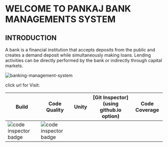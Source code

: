 # WELCOME TO PANKAJ BANK MANAGEMENTS SYSTEM
## INTRODUCTION

A bank is a financial institution that accepts deposits from the public and creates a demand deposit while simultaneously making loans. Lending activities can be directly performed by the bank or indirectly through capital markets.

![banking-management-system](https://user-images.githubusercontent.com/62846958/125443551-bc011807-2956-4990-bca0-565a49b4adeb.jpg)

click url for Visit: 

Build | Code Quality | Unity | [Git Inspector](using github.io option) |Code Coverage
------|---------------|-------|--------------|--------------
 <img src="https://www.code-inspector.com/project/27674/score/svg" alt="code inspector badge" /> | <img src="https://www.code-inspector.com/project/27674/status/svg" alt="code inspector badge" />
</a>

